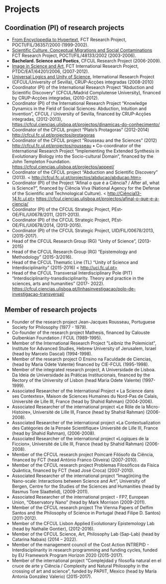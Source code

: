
# Projects

## Coordination (PI) of research projects

* [From Encyclopedia to Hypertext](https://cful.letras.ulisboa.pt/cfulprojects/hypertext-and-encyclopedia/), FCT Research Project, POCTI/FIL/36357/2000 (1999-2002). 
*  [Scientific Culture. Conceptual Migrations and Social Contaminations](https://cfcul.ciencias.ulisboa.pt/projectos/cultura-cientifica-migracoes-conceptuais-e-contaminacoes-sociais/)  FCT Research Project, POCTI/FIL/48133/2002 (2003-2006). 
* **Bachelard. Science and Poetics**, CFCUL Research Project  (2006-2009).
*  [Image in Science and Art](https://cfcul.ciencias.ulisboa.pt/projectos/a-imagem-na-ciencia-e-na-arte/), FCT International Research Project, PTDC/EAT/64201/2006, (2007-2012).
*  [Universal Logics and Unity of Science](<https://cfcul.ciencias.ulisboa.pt/projectos/logica-universal-e-unidade-da-ciencia/>),  International Research Project (CFCUL/University of Sevilla), CRUP-Acções integradas (2008-2010)
* Coordinator (PI) of the International Research Project “Abduction and Scientific Discovery” (CFCUL/Madrid Complutense University), financed by CRUP-Acções integradas, (2010-2012).  
* Coordinator (PI) of the International Research Project “Knowledge Dynamics in the Field of Social Sciences: Abduction, Intuition and Invention”, CFCUL / University of Sevilla, financed by CRUP-Acções integradas, (2012-2013), 
<https://cfcul.ciencias.ulisboa.pt/projectos/dinamicas-do-conhecimento/>
* Coordinator of the CFCUL project “Plato’s Protagoras” (2012-2014) <http://cfcul.fc.ul.pt/projectos/protagoras>
* Coordinator of the CFCUL project “Rousseau and the Sciences” (2012) <http://cfcul.fc.ul.pt/projectos/rousseau>
•	Co-coordinator of the International Research Project “Implementing the Extended Synthesis in Evolutionary Biology into the Socio-cultural Domain”, financed by the John Templeton Foundation.
<https://cfcul.ciencias.ulisboa.pt/projectos/appeel/>
* Coordinator of the CFCUL project “Abduction and Scientific Discovery” (2013).
   < http://cfcul.fc.ul.pt/projectos/abducao/abducao.htm>
* Coordinator (PI) of the Project “Afinal o que é a Ciência? / After all, what is Science?”, financed by Ciência Viva (National Agency for the Defense of the Scientific and Technological Culture).
< http://Ciência13-14.fc.ul.pt>
<https://cfcul.ciencias.ulisboa.pt/projectos/afinal-o-que-e-a-ciencia/>
* Coordinator (PI) of the CFCUL Strategic Project, PEst-OE/FIL/UI0678/2011, (2011-2013).
* Coordinator (PI) of the CFCUL Strategic Project, PEst-OE/FIL/UI0678/2014, (2013-2015).
* Coordinator (PI) of the CFCUL Strategic Project, UID/FIL/00678/2013, (2015-2017).
* Head of the CFCUL Research Group (RG) “Unity of Science”, (2013-2015)
* Head of the CFCUL Research Group (RG) “Epistemology and Methodology” (2015-3/2016).
* Head of the CFCUL Thematic Line (TL) “Unity of Science and Interdisciplinarity” (2015-2016) < http://uci.fc.ul.pt>
* Head of the CFCUL Transversal Interdisciplinary Pole (PIT) “Interdisciplinarity-transdisciplinarity. Theory and practice in the sciences, arts and humanities” (2017- 2022).
https://cfcul.ciencias.ulisboa.pt/linhasinvestigacao/polo-de-investigacao-transversal/


## Member of research projects 

* Founder of the research project Jean-Jacques Rousseau, Portuguese Society for Philosophy (1977 - 1979).  
* Co-founder of the research project Mathesis, financed by Calouste Gulbenkian Foundation / FCUL (1989-1995).
* Member of the International Research Project "Leibniz the Polemicist", Institute for Advanced Studies, Hebrew University of Jerusalem, Israel (head by Marcelo Dascal) (1994-1998).
* Member of the research project O Ensino na Faculdade de Ciencias, (head by Maria Odete Valente) financed by CIE-FCUL (1995-1998). 
* Member of the integrated research project, A Universidade de Lisboa. Da Ideia de Universidade às Práticas Institucionais, financed by the Rectory of the University of Lisbon (head Maria Odete Valente) (1997-1999).
* Associated Researcher of the International Project « La Science dans ses Contextes», Maison de Sciences Humaines du Nord-Pas de Calais, Université de Lille III, France (head by Shahid Rahman) (2004-2006).
* Associated Researcher of the international project «Le Rôle de la Micro-Histoire», Université de Lille III, France (head by Shahid Rahman) (2006-2008). 
* Associated Researcher of the international project «La Contextualization des Catégories de la Pensée Scientifique» Université de Lille III, France (head by Shahid Rahman), (2006-2008). 
* Associated Researcher of the international project «Logiques de la Ficcion», Université de Lille III, France (head by Shahid Rahman) (2006-2008). 
* Member of the CFCUL research project Poincaré Filósofo da Ciência, financed by FCT (head António Franco Oliveira) (2007-2010). 
* Member of the CFCUL research project Problemas Filosóficos da Física Quântica, financed by FCT (head José Croca) (2007-2010). 
* Associated Researcher of the international project “Imag(in)ing the Nano-scale: Interactions between Science and Art”, University of Bergen, Centre for the Studies of the Sciences and Humanities (head by Rasmus Tore Slaattelid), (2009-2011).  
* Associated Researcher of the international project - FP7, European Union, “Observatory Nano” (head by Mark Morrison (2009-2011). 
* Member of the CFCUL research project The Vienna Papers of Delfim Santos and the Philosophy of Science in Portugal (head Filipe D. Santos) (2011-2012).
* Member of the CFCUL Lisbon Applied Evolutionary Epistemology Lab (head by Nathalie Gontier), (2012-2016).
* Member of the CFCUL Science, Art, Philosophy Lab (Sap-Lab) (head by Catarina Nabais) (2014 – 2022).
* Member of the management council of the Cost Action INTREPID - Interdisciplinarity in research programming and funding cycles, funded by EU Framework Program Horizon 2020 (2015-2017).
* Member of the international project “Complejidad y filosofía natural en el cruce de arte y Ciência / Complexity and Natural Philosophy in the crossing of art and science”, funded by PAPIIT, Mexico (head by María Antonia González Valerio) (2015-2017).
